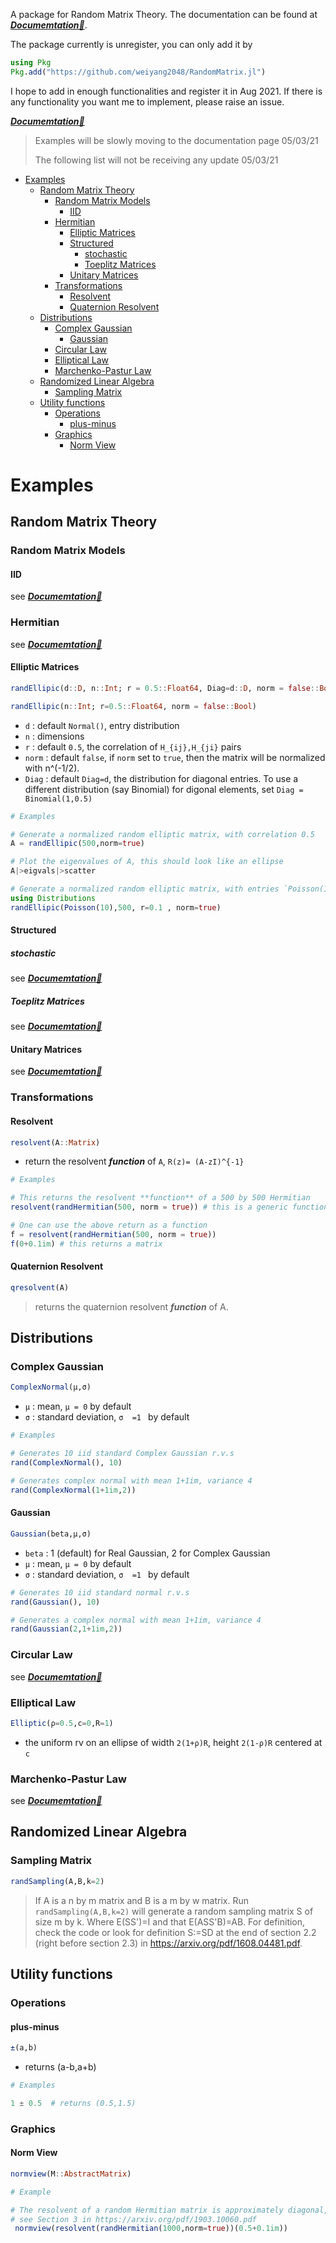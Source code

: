 A package for Random Matrix Theory.  The documentation can be found at ***[Documemtation🔗](https://weiyang2048.github.io/RandomMatrix.jl/dev/)***.


The package currently is unregister, you can only add it by
```julia
using Pkg
Pkg.add("https://github.com/weiyang2048/RandomMatrix.jl")
```
I hope to add in enough functionalities and register it in Aug 2021.
If there is any functionality you want me to implement, please raise an issue.

***[Documemtation🔗](https://weiyang2048.github.io/RandomMatrix.jl/dev/)***
> Examples will be slowly moving to the documentation page  05/03/21
> 
> The following list will not be receiving any update   05/03/21

- [Examples](#examples)
  - [Random Matrix Theory](#random-matrix-theory)
    - [Random Matrix Models](#random-matrix-models)
      - [IID](#iid)
    - [Hermitian](#hermitian)
      - [Elliptic Matrices](#elliptic-matrices)
      - [Structured](#structured)
        - [stochastic](#stochastic)
        - [Toeplitz Matrices](#toeplitz-matrices)
      - [Unitary Matrices](#unitary-matrices)
    - [Transformations](#transformations)
      - [Resolvent](#resolvent)
      - [Quaternion Resolvent](#quaternion-resolvent)
  - [Distributions](#distributions)
    - [Complex Gaussian](#complex-gaussian)
      - [Gaussian](#gaussian)
    - [Circular Law](#circular-law)
    - [Elliptical Law](#elliptical-law)
    - [Marchenko-Pastur Law](#marchenko-pastur-law)
  - [Randomized Linear Algebra](#randomized-linear-algebra)
    - [Sampling Matrix](#sampling-matrix)
  - [Utility functions](#utility-functions)
    - [Operations](#operations)
      - [plus-minus](#plus-minus)
    - [Graphics](#graphics)
      - [Norm View](#norm-view)

# Examples

## Random Matrix Theory

### Random Matrix Models

#### IID
see ***[Documemtation🔗](https://weiyang2048.github.io/RandomMatrix.jl/dev/)***
### Hermitian
see ***[Documemtation🔗](https://weiyang2048.github.io/RandomMatrix.jl/dev/)***
#### Elliptic Matrices

```julia
randEllipic(d::D, n::Int; r = 0.5::Float64, Diag=d::D, norm = false::Bool) where D<:any

randEllipic(n::Int; r=0.5::Float64, norm = false::Bool)
```
- `d` : default `Normal()`, entry distribution
- `n`  : dimensions 
- `r` : default `0.5`, the correlation of ``H_{ij},H_{ji}`` pairs
- `norm` : default `false`, if `norm` set to `true`, then the matrix will be normalized with n^(-1/2).  
- `Diag` : default `Diag=d`, the distribution for diagonal entries.
    To use a different distribution (say Binomial) for digonal elements, set `Diag = Binomial(1,0.5)`

```julia
# Examples

# Generate a normalized random elliptic matrix, with correlation 0.5
A = randEllipic(500,norm=true)

# Plot the eigenvalues of A, this should look like an ellipse
A|>eigvals|>scatter

# Generate a normalized random elliptic matrix, with entries `Poisson(10)` correlation 0.1
using Distributions
randEllipic(Poisson(10),500, r=0.1 , norm=true)
```
#### Structured
##### stochastic
see ***[Documemtation🔗](https://weiyang2048.github.io/RandomMatrix.jl/dev/)***
##### Toeplitz Matrices
see ***[Documemtation🔗](https://weiyang2048.github.io/RandomMatrix.jl/dev/)***
#### Unitary Matrices 

see ***[Documemtation🔗](https://weiyang2048.github.io/RandomMatrix.jl/dev/)***

### Transformations
#### Resolvent
```julia
resolvent(A::Matrix)
```

- return the resolvent ***function*** of `A`, ``R(z)= (A-zI)^{-1}``

```julia
# Examples

# This returns the resolvent **function** of a 500 by 500 Hermitian 
resolvent(randHermitian(500, norm = true)) # this is a generic function

# One can use the above return as a function
f = resolvent(randHermitian(500, norm = true))
f(0+0.1im) # this returns a matrix
```
#### Quaternion Resolvent
```julia
qresolvent(A)
```
>returns the quaternion resolvent ***function*** of A.

## Distributions
### Complex Gaussian
```julia
ComplexNormal(μ,σ)
```
- `μ` : mean, `μ = 0` by default
- `σ` : standard deviation, `σ  =1 ` by default

```julia 
# Examples

# Generates 10 iid standard Complex Gaussian r.v.s
rand(ComplexNormal(), 10) 

# Generates complex normal with mean 1+1im, variance 4
rand(ComplexNormal(1+1im,2)) 
```
#### Gaussian
```julia
Gaussian(beta,μ,σ)
```
- `beta` : 1 (default) for Real Gaussian, 2 for Complex Gaussian 
- `μ` : mean, `μ = 0` by default
-  `σ` : standard deviation, `σ  =1 ` by default

```julia 
# Generates 10 iid standard normal r.v.s
rand(Gaussian(), 10) 

# Generates a complex normal with mean 1+1im, variance 4
rand(Gaussian(2,1+1im,2))
```
### Circular Law
see ***[Documemtation🔗](https://weiyang2048.github.io/RandomMatrix.jl/dev/)***
### Elliptical Law

```julia
Elliptic(ρ=0.5,c=0,R=1)
```
- the uniform rv on an ellipse of width `2(1+ρ)R`, height `2(1-ρ)R` centered at `c`

### Marchenko-Pastur Law
see ***[Documemtation🔗](https://weiyang2048.github.io/RandomMatrix.jl/dev/)***

## Randomized Linear Algebra
### Sampling Matrix
 ```julia
 randSampling(A,B,k=2)
 ```  
>If A is a n by m matrix and B is a m by w matrix.  Run `randSampling(A,B,k=2)` will generate a random  sampling matrix S of size m by k. Where E(SS')=I and 
  that E(ASS'B)=AB.  For definition, check the code or look for definition S:=SD at the end of section 2.2 (right before section 2.3) in https://arxiv.org/pdf/1608.04481.pdf.
##  Utility functions
### Operations
#### plus-minus
```julia
±(a,b)
```
- returns (a-b,a+b)
```julia
# Examples

1 ± 0.5  # returns (0.5,1.5)
```
### Graphics
#### Norm View
```julia
normview(M::AbstractMatrix)
```

```julia
# Example

# The resolvent of a random Hermitian matrix is approximately diagonal,
# see Section 3 in https://arxiv.org/pdf/1903.10060.pdf
 normview(resolvent(randHermitian(1000,norm=true))(0.5+0.1im))
```
